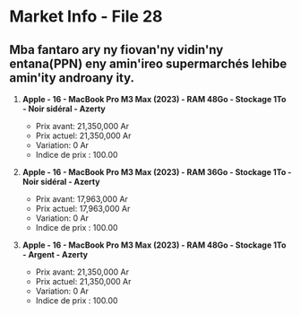 # Market Info - File 28

## Mba fantaro ary ny fiovan'ny vidin'ny entana(PPN) eny amin'ireo supermarchés lehibe amin'ity androany ity.

1. **Apple - 16 - MacBook Pro M3 Max (2023) - RAM 48Go - Stockage 1To - Noir sidéral - Azerty**
   - Prix avant: 21,350,000 Ar
   - Prix actuel: 21,350,000 Ar
   - Variation: 0 Ar
   - Indice de prix : 100.00

2. **Apple - 16 - MacBook Pro M3 Max (2023) - RAM 36Go - Stockage 1To - Noir sidéral - Azerty**
   - Prix avant: 17,963,000 Ar
   - Prix actuel: 17,963,000 Ar
   - Variation: 0 Ar
   - Indice de prix : 100.00

3. **Apple - 16 - MacBook Pro M3 Max (2023) - RAM 48Go - Stockage 1To - Argent - Azerty**
   - Prix avant: 21,350,000 Ar
   - Prix actuel: 21,350,000 Ar
   - Variation: 0 Ar
   - Indice de prix : 100.00

